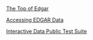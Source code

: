 

[The Top of Edgar](https://www.sec.gov/edgar)

[Accessing EDGAR Data](https://www.sec.gov/os/accessing-edgar-data)

[Interactive Data Public Test Suite](https://www.sec.gov/structureddata/osdinteractivedatatestsuite)
